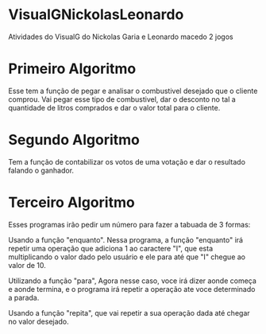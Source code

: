 # VisualGNickolasLeonardo
Atividades do VisualG do Nickolas Garia e Leonardo macedo 2 jogos <p>
<h1>Primeiro Algoritmo</h1>
Esse tem a função de pegar e analisar o combustivel desejado que o cliente comprou. Vai pegar esse tipo de combustivel, dar o desconto no tal a quantidade de litros comprados e dar o valor total para o cliente.<p>
<h1> Segundo Algoritmo</h1>
Tem a função de contabilizar os votos de uma votação e dar o resultado falando o ganhador.<p>
<h1> Terceiro Algoritmo</h1>
Esses programas irão pedir um número para fazer a tabuada de 3 formas: <p>
Usando a função "enquanto". Nessa programa, a função "enquanto" irá repetir uma operação que adiciona 1 ao caractere "I",  que esta multiplicando o valor dado pelo usuário e ele para até que  "I" chegue ao valor de 10. <p>
Utilizando a função  "para", Agora nesse caso, voce irá dizer aonde começa e aonde termina, e o programa irá repetir a  operação ate voce determinado a parada.<p>
Usando a função "repita", que vai repetir a sua operação dada até chegar no valor desejado.

